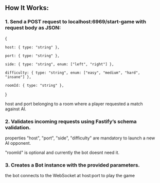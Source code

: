 ## How It Works:

### 1. Send a POST request to localhost:6969/start-game with request body as JSON:
  
  {
  
    host: { type: "string" },
    
    port: { type: "string" },
    
    side: { type: "string", enum: ["left", "right"] },
    
    difficulty: { type: "string", enum: ["easy", "medium", "hard", "insane"] },
    
    roomId: { type: "string" },
    
  }

host and port belonging to a room where a player requested a match against AI.
  
### 2. Validates incoming requests using Fastify’s schema validation.

properties "host", "port", "side", "difficulty" are mandatory to launch a new AI opponent.

"roomId" is optional and currently the bot doesnt need it.

### 3. Creates a Bot instance with the provided parameters.

the bot connects to the WebSocket at host:port to play the game
